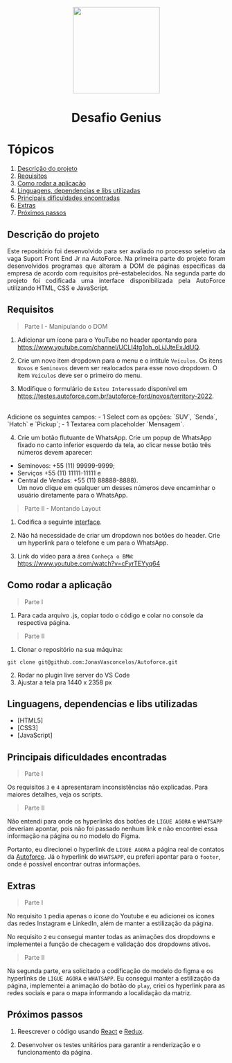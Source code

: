 <p align="center">
  <a
    href="https://site.autoforce.com/"
    target="_blank"
  >
  <img
    src="https://lh3.googleusercontent.com/y9ZEebN4W1ShFywhSd6ARc6I7xsCNtWhq5MNvK-Hx5S09so8jC8UT0mOgKLwMVklHWEAip4s6nujS_zop1mcK04XV4pZ5uzI-D72xcypHMr_FNPMjbsoIinP1_2e0DcbxkbzlIegus5ridfGiQ"
    width="200">
  </a>
</p>

<h1 align="center">Desafio Genius</h1>

# Tópicos

1. [Descrição do projeto](#descrição-do-projeto)
2. [Requisitos](#requisitos)
3. [Como rodar a aplicação](#como-rodar-a-aplicação)
4. [Linguagens, dependencias e libs utilizadas](#linguagens-dependencias-e-libs-utilizadas)
5. [Principais dificuldades encontradas](#principais-dificuldades-encontradas)
6. [Extras](#extras)
7. [Próximos passos](#proximos-passos)

## Descrição do projeto <a name="descrição-do-projeto"></a>

<p align="justify">
  Este repositório foi desenvolvido para ser avaliado no processo seletivo da vaga Suport Front End Jr na AutoForce.
  Na primeira parte do projeto foram desenvolvidos programas que alteram a DOM de páginas específicas da empresa de acordo com requisitos pré-estabelecidos. Na segunda parte do projeto foi codificada uma interface disponibilizada pela AutoForce utilizando HTML, CSS e JavaScript.
</p>

## Requisitos <a name="requisitos"></a>

> Parte I - Manipulando o DOM
 
1. Adicionar um ícone para o YouTube no header apontando para https://www.youtube.com/channel/UCLI4tg1oh_oLiJJteExJdUQ.

2. Crie um novo item dropdown para o menu e o intitule `Veículos`. Os itens `Novos` e `Seminovos` devem ser realocados para esse novo dropdown. O item `Veículos` deve ser o primeiro do menu.

3. Modifique o formulário de `Estou Interessado` disponível em https://testes.autoforce.com.br/autoforce-ford/novos/territory-2022.
<br>
Adicione os seguintes campos:
- 1 Select com as opções: `SUV`, `Senda`, `Hatch` e `Pickup`;
- 1 Textarea com placeholder `Mensagem`.

4. Crie um botão flutuante de WhatsApp. Crie um popup de WhatsApp fixado no canto inferior esquerdo da tela, ao clicar nesse botão três números devem aparecer:
- Seminovos: +55 (11) 99999-9999;
- Serviços +55 (11) 11111-11111 e 
- Central de Vendas: +55 (11) 88888-8888). <br>
Um novo clique em qualquer um desses números deve encaminhar o usuário diretamente para o WhatsApp.


> Parte II - Montando Layout

1. Codifica a seguinte <a href="https://www.figma.com/file/mEuuuja11kYw9M9swY69wl/Desafio-Genius?node-id=34%3A42
">interface</a>.

2. Não há necessidade de criar um dropdown nos botões do header. Crie um hyperlink para o telefone e um para o WhatsApp.

3. Link do vídeo para a área `Conheça o BMW`: 
https://www.youtube.com/watch?v=cFyrTEYyq64


## Como rodar a aplicação <a name="como-rodar-a-aplicação"></a>

> Parte I

1. Para cada arquivo .js, copiar todo o código e colar no console da respectiva página.

> Parte II

1. Clonar o repositório na sua máquina:

```
git clone git@github.com:JonasVasconcelos/Autoforce.git
```

2. Rodar no plugin live server do VS Code
3. Ajustar a tela pra 1440 x 2358 px 

## Linguagens, dependencias e libs utilizadas <a name="linguagens-dependencias-e-libs-utilizadas"></a>

- [HTML5]
- [CSS3]
- [JavaScript]

## Principais dificuldades encontradas <a name="principais-dificuldades-encontradas"></a>

> Parte I

Os requisitos `3` e `4` apresentaram inconsistências não explicadas. Para maiores detalhes, veja os scripts.

> Parte II

Não entendi para onde os hyperlinks dos botões de `LIGUE AGORA` e `WHATSAPP` deveriam apontar, pois não foi passado nenhum link e não encontrei essa informação na página ou no modelo do Figma.

Portanto, eu direcionei o hyperlink de `LIGUE AGORA` a página real de contatos da <a href = 'https://blog.autoforce.com/contato/'> Autoforce</a>. Já o hyperlink do `WHATSAPP`, eu preferi apontar para o `footer`, onde é possível encontrar outras informações.

## Extras <a name=extras></a>

> Parte I

No requisito `1` pedia apenas o ícone do Youtube e eu adicionei os ícones das redes Instagram e LinkedIn, além de manter a estilização da página.

No requisito `2` eu consegui manter todas as animações dos dropdowns e implementei a função de checagem e validação dos dropdowns ativos.

> Parte II

Na segunda parte, era solicitado a codificação do modelo do figma e os hyperlinks de `LIGUE AGORA` e `WHATSAPP`. Eu consegui manter a estilização da página, implementei a animação do botão do `play`, criei os hyperlink para as redes sociais e para o mapa informando a localidação da matriz.

## Próximos passos <a name=proximos-passos></a>

1. Reescrever o código usando <a href='https://pt-br.reactjs.org/'>React</a> e <a href='https://redux.js.org/'>Redux</a>.

2. Desenvolver os testes unitários para garantir a renderização e o funcionamento da página.
